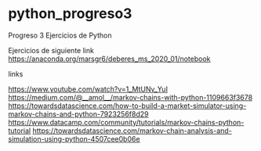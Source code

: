 # python_progreso3
Progreso 3 Ejercicios de Python

Ejercicios de siguiente link
https://anaconda.org/marsgr6/deberes_ms_2020_01/notebook


links

https://www.youtube.com/watch?v=1_MtUNv_YuI
https://medium.com/@__amol__/markov-chains-with-python-1109663f3678
https://towardsdatascience.com/how-to-build-a-market-simulator-using-markov-chains-and-python-7923256f8d29
https://www.datacamp.com/community/tutorials/markov-chains-python-tutorial
https://towardsdatascience.com/markov-chain-analysis-and-simulation-using-python-4507cee0b06e